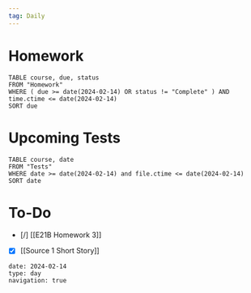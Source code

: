 ```yaml
---
tag: Daily
---
```

# Homework
```dataview
TABLE course, due, status
FROM "Homework" 
WHERE ( due >= date(2024-02-14) OR status != "Complete" ) AND time.ctime <= date(2024-02-14)
SORT due
```
# Upcoming Tests
```dataview
TABLE course, date
FROM "Tests" 
WHERE date >= date(2024-02-14) and file.ctime <= date(2024-02-14)
SORT date
```
# To-Do
- [/] [[E21B Homework 3]]
- [x] [[Source 1 Short Story]]

```gEvent
date: 2024-02-14
type: day
navigation: true
```